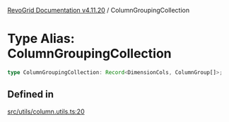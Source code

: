 [RevoGrid Documentation v4.11.20](README.md) / ColumnGroupingCollection

# Type Alias: ColumnGroupingCollection

```ts
type ColumnGroupingCollection: Record<DimensionCols, ColumnGroup[]>;
```

## Defined in

[src/utils/column.utils.ts:20](https://github.com/revolist/revogrid/blob/4b7a998aefffde7f50261e3e7336253a89c4c269/src/utils/column.utils.ts#L20)
